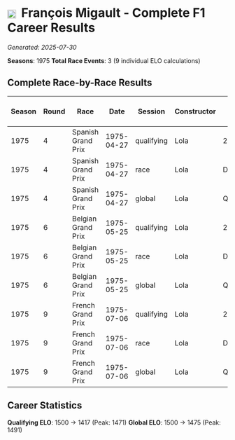 # <img src="https://upload.wikimedia.org/wikipedia/commons/c/c3/Flag_of_France.svg" alt="France" width="20" height="auto" style="vertical-align: middle; margin-right: 5px;" onerror="this.outerHTML='🇫🇷'; this.style.marginRight='5px';"/> François Migault - Complete F1 Career Results

*Generated: 2025-07-30*

**Seasons**: 1975
**Total Race Events**: 3 (9 individual ELO calculations)

## Complete Race-by-Race Results

| Season | Round | Race | Date | Session | Constructor | Position | Starting ELO | ELO Change | Final ELO | Teammate | Teammate Position | Teammate Starting ELO | Teammate ELO Change | Teammate Final ELO |
|--------|-------|------|------|---------|-------------|----------|--------------|------------|-----------|----------|-------------------|----------------------|---------------------|-------------------|
| 1975 | 4 | Spanish Grand Prix | 1975-04-27 | qualifying | Lola | 22 | 1500 | -29 | 1471 | <img src="https://upload.wikimedia.org/wikipedia/commons/b/ba/Flag_of_Germany.svg" alt="Germany" width="20" height="auto" style="vertical-align: middle; margin-right: 5px;" onerror="this.outerHTML='🇩🇪'; this.style.marginRight='5px';"/> Rolf Stommelen | 9 | N/A | N/A | N/A |
| 1975 | 4 | Spanish Grand Prix | 1975-04-27 | race | Lola | DNF | 1500 | N/A | 1500 | <img src="https://upload.wikimedia.org/wikipedia/commons/b/ba/Flag_of_Germany.svg" alt="Germany" width="20" height="auto" style="vertical-align: middle; margin-right: 5px;" onerror="this.outerHTML='🇩🇪'; this.style.marginRight='5px';"/> Rolf Stommelen | DNF | N/A | N/A | N/A |
| 1975 | 4 | Spanish Grand Prix | 1975-04-27 | global | Lola | Q:22/R:DNF | 1500 | -9 | 1491 | <img src="https://upload.wikimedia.org/wikipedia/commons/b/ba/Flag_of_Germany.svg" alt="Germany" width="20" height="auto" style="vertical-align: middle; margin-right: 5px;" onerror="this.outerHTML='🇩🇪'; this.style.marginRight='5px';"/> Rolf Stommelen | Q:9/R:DNF | N/A | N/A | N/A |
| 1975 | 6 | Belgian Grand Prix | 1975-05-25 | qualifying | Lola | 22 | 1471 | -26 | 1445 | <img src="https://upload.wikimedia.org/wikipedia/commons/thumb/8/83/Flag_of_the_United_Kingdom_%283-5%29.svg/512px-Flag_of_the_United_Kingdom_%283-5%29.svg.png?20250726143817" alt="United Kingdom" width="20" height="auto" style="vertical-align: middle; margin-right: 5px;" onerror="this.outerHTML='🇬🇧'; this.style.marginRight='5px';"/> Tony Brise | 7 | N/A | N/A | N/A |
| 1975 | 6 | Belgian Grand Prix | 1975-05-25 | race | Lola | DNF | 1500 | N/A | 1500 | <img src="https://upload.wikimedia.org/wikipedia/commons/thumb/8/83/Flag_of_the_United_Kingdom_%283-5%29.svg/512px-Flag_of_the_United_Kingdom_%283-5%29.svg.png?20250726143817" alt="United Kingdom" width="20" height="auto" style="vertical-align: middle; margin-right: 5px;" onerror="this.outerHTML='🇬🇧'; this.style.marginRight='5px';"/> Tony Brise | DNF | N/A | N/A | N/A |
| 1975 | 6 | Belgian Grand Prix | 1975-05-25 | global | Lola | Q:22/R:DNF | 1491 | -8 | 1484 | <img src="https://upload.wikimedia.org/wikipedia/commons/thumb/8/83/Flag_of_the_United_Kingdom_%283-5%29.svg/512px-Flag_of_the_United_Kingdom_%283-5%29.svg.png?20250726143817" alt="United Kingdom" width="20" height="auto" style="vertical-align: middle; margin-right: 5px;" onerror="this.outerHTML='🇬🇧'; this.style.marginRight='5px';"/> Tony Brise | Q:7/R:DNF | N/A | N/A | N/A |
| 1975 | 9 | French Grand Prix | 1975-07-06 | qualifying | Lola | 24 | 1445 | -28 | 1417 | <img src="https://upload.wikimedia.org/wikipedia/commons/c/c3/Flag_of_France.svg" alt="France" width="20" height="auto" style="vertical-align: middle; margin-right: 5px;" onerror="this.outerHTML='🇫🇷'; this.style.marginRight='5px';"/> Jacques Laffite | 16 | N/A | N/A | N/A |
| 1975 | 9 | French Grand Prix | 1975-07-06 | race | Lola | DNF | 1500 | N/A | 1500 | <img src="https://upload.wikimedia.org/wikipedia/commons/c/c3/Flag_of_France.svg" alt="France" width="20" height="auto" style="vertical-align: middle; margin-right: 5px;" onerror="this.outerHTML='🇫🇷'; this.style.marginRight='5px';"/> Jacques Laffite | 11 | N/A | N/A | N/A |
| 1975 | 9 | French Grand Prix | 1975-07-06 | global | Lola | Q:24/R:DNF | 1484 | -8 | 1475 | <img src="https://upload.wikimedia.org/wikipedia/commons/c/c3/Flag_of_France.svg" alt="France" width="20" height="auto" style="vertical-align: middle; margin-right: 5px;" onerror="this.outerHTML='🇫🇷'; this.style.marginRight='5px';"/> Jacques Laffite | Q:16/R:11 | N/A | N/A | N/A |

## Career Statistics

**Qualifying ELO**: 1500 → 1417 (Peak: 1471)
**Global ELO**: 1500 → 1475 (Peak: 1491)
